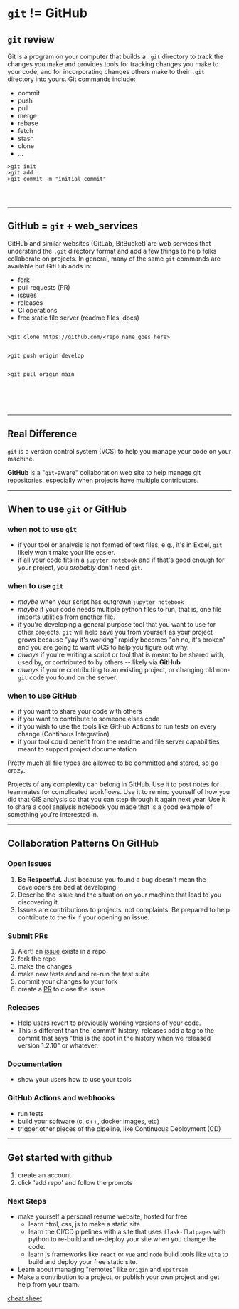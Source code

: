 

# `git` != **GitHub**

## `git` review

Git is a program on your computer that builds a `.git` directory to track the changes you make and provides tools for tracking changes you make to your code, and for incorporating changes others make to their `.git` directory into yours.
Git commands include:
- commit
- push
- pull
- merge
- rebase
- fetch
- stash
- clone
- ...
```
>git init
>git add .
>git commit -m "initial commit"




```
--------------------------

## **GitHub** = `git` + web_services
GitHub and similar websites (GitLab, BitBucket) are web services that understand the `.git` directory format and add a few things to help folks collaborate on projects. 
In general, many of the same `git` commands are available but GitHub adds in:
- fork
- pull requests (PR)
- issues
- releases
- CI operations
- free static file server (readme files, docs)
```

>git clone https://github.com/<repo_name_goes_here>


>git push origin develop


>git pull origin main






```
--------------------------
## Real Difference

`git` is a version control system (VCS) to help you manage your code on your machine.

**GitHub** is a "`git`-aware" collaboration web site to help manage git repositories, especially when projects have multiple contributors. 


--------------------------

## When to use `git` or **GitHub**

### when not to use `git`
* if your tool or analysis is not formed of text files, e.g., it's in Excel, `git` likely won't make your life easier.
* if all your code fits in a `jupyter notebook` and if that's good enough for your project, you _probably_ don't need `git`.

### when to use `git`
* _maybe_ when your script has outgrown `jupyter notebook` 
* _maybe_ if your code needs multiple python files to run, that is, one file imports utilities from another file.
* if you're developing a general purpose tool that you want to use for other projects.
  `git` will help save you from yourself as your project grows because "yay it's working" rapidly becomes "oh no, it's broken" and you are going to want VCS to help you figure out why.
* _always_ if you're writing a script or tool that is meant to be shared with, used by, or contributed to by others -- likely via **GitHub**
* _always_ if you're contributing to an existing project, or changing old non-`git` code you found on the server.


### when to use **GitHub**
* if you want to share your code with others
* if you want to contribute to someone elses code
* if you wish to use the tools like GitHub Actions to run tests on every change (Continous Integration)
* if your tool could benefit from the readme and file server capabilities meant to support project documentation


Pretty much all file types are allowed to be committed and stored, so go crazy.

Projects of any complexity can belong in GitHub. 
Use it to post notes for teammates for complicated workflows. 
Use it to remind yourself of how you did that GIS analysis so that you can step through it again next year.
Use it to share a cool analysis notebook you made that is a good example of something you're interested in.


----------------

## Collaboration Patterns On **GitHub**

### Open Issues
  1. **Be Respectful.**
    Just because you found a bug doesn't mean the developers are bad at developing.
  2. Describe the issue and the situation on your machine that lead to you discovering it.
  3. Issues are contributions to projects, not complaints.
    Be prepared to help contribute to the fix if your opening an issue.

### Submit PRs
  1. Alert! an [issue](https://github.com/networkx/networkx/issues/3701) exists in a repo 
  2. fork the repo
  3. make the changes
  4. make new tests and and re-run the test suite
  5. commit your changes to your fork
  6. create a [PR](https://github.com/networkx/networkx/pull/3822) to close the issue

### Releases
  * Help users revert to previously working versions of your code.
  * This is different than the 'commit' history, releases add a tag to the commit that says "this is the spot in the history when we released version 1.2.10" or whatever.

### Documentation
  * show your users how to use your tools


### **GitHub** Actions and webhooks
  * run tests
  * build your software (c, c++, docker images, etc)
  * trigger other pieces of the pipeline, like Continuous Deployment (CD)


------------------------
## Get started with github
1. create an account
2. click 'add repo' and follow the prompts

### Next Steps
* make yourself a personal resume website, hosted for free
  * learn html, css, js to make a static site
  * learn the CI/CD pipelines with a site that uses `flask-flatpages` with python to re-build and re-deploy your site when you change the code.
  * learn js frameworks like `react` or `vue` and `node` build tools like `vite` to build and deploy your free static site.
* Learn about managing "remotes" like `origin` and `upstream`
* Make a contribution to a project, or publish your own project and get help from your team.

[cheat sheet](https://training.github.com/downloads/github-git-cheat-sheet.pdf)